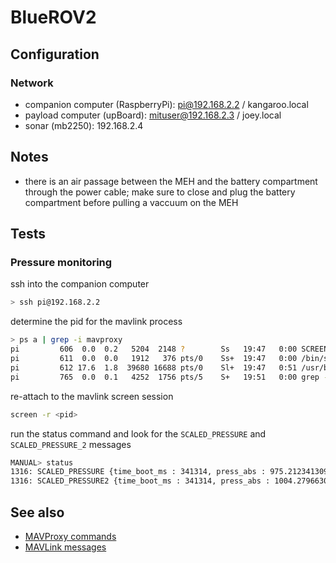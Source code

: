 # BlueROV2

## Configuration

### Network

* companion computer (RaspberryPi): pi@192.168.2.2 / kangaroo.local
* payload computer (upBoard): mituser@192.168.2.3 / joey.local
* sonar (mb2250): 192.168.2.4

## Notes 

* there is an air passage between the MEH and the battery compartment through the power cable; make sure to close and plug the battery compartment before pulling a vaccuum on the MEH

## Tests

### Pressure monitoring

ssh into the companion computer
```sh
> ssh pi@192.168.2.2
```

determine the pid for the mavlink process
```sh
> ps a | grep -i mavproxy
pi         606  0.0  0.2   5204  2148 ?        Ss   19:47   0:00 SCREEN -dm -S mavproxy /home/pi/companion/scripts/start_mavproxy_telem_splitter.sh
pi         611  0.0  0.0   1912   376 pts/0    Ss+  19:47   0:00 /bin/sh /home/pi/companion/scripts/start_mavproxy_telem_splitter.sh
pi         612 17.6  1.8  39680 16688 pts/0    Sl+  19:47   0:51 /usr/bin/python /usr/local/bin/mavproxy.py --master=/dev/serial/by-id/usb-3D_Robotics_PX4_FMU_v2.x_0-if00,115200 --source-system=200 --cmd=set heartbeat 0 --out udpin:localhost:9000 --out udpbcast:192.168.2.255:14550
pi         765  0.0  0.1   4252  1756 pts/5    S+   19:51   0:00 grep --color=auto -i mavproxy

```

re-attach to the mavlink screen session
```sh
screen -r <pid>
```

run the status command and look for the `SCALED_PRESSURE` and `SCALED_PRESSURE_2` messages
``` sh
MANUAL> status
1316: SCALED_PRESSURE {time_boot_ms : 341314, press_abs : 975.212341309, press_diff : 16.7780456543, temperature : 3658}
1316: SCALED_PRESSURE2 {time_boot_ms : 341314, press_abs : 1004.27966309, press_diff : -8.97031211853, temperature : 2353}
```

## See also

* [MAVProxy commands](https://ardupilot.github.io/MAVProxy/html/uav_configuration/system.html)
* [MAVLink messages](https://mavlink.io/en/messages/common.html)
